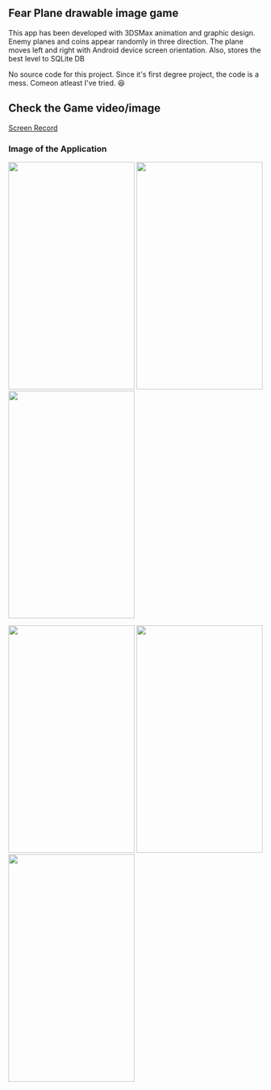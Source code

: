 ## Fear Plane drawable image game
This app has been developed with 3DSMax animation and graphic design. Enemy planes and coins appear randomly in three direction. The plane moves left and right with Android device screen orientation. Also, stores the best level to SQLite DB

No source code for this project. Since it's first degree project,  the code is a mess.  Comeon atleast I've tried. :satisfied:

## Check the Game video/image 

<a href="https://drive.google.com/uc?id=1eKbbOd5HNf8H619gtcUR-NyEqtDuliMJ">Screen Record</a>


### Image of the Application
<p float="left">
<img src="https://github.com/seifeakalu/game-screen_shot/blob/master/Screenshot_2019-05-31-09-02-35.png" width="250" height="450" />
<img src="https://github.com/seifeakalu/game-screen_shot/blob/master/Screenshot_2019-05-31-09-03-43.png" width="250" height="450" />
<img src="https://github.com/seifeakalu/game-screen_shot/blob/master/Screenshot_2019-05-31-09-03-57%20(1).png" width="250" height="450" />
</p>
<p float="left">
<img src="https://github.com/seifeakalu/game-screen_shot/blob/master/Screenshot_2019-05-31-09-04-36.png" width="250" height="450" />
<img src="https://github.com/seifeakalu/game-screen_shot/blob/master/Screenshot_2019-05-31-09-04-48.png" width="250" height="450" />
<img src="https://github.com/seifeakalu/game-screen_shot/blob/master/Screenshot_2019-05-31-09-05-23.png" width="250" height="450" />
</p>
